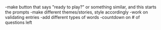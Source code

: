 -make button that says "ready to play?" or something similar, and this starts the prompts
-make different themes/stories, style accordingly
-work on validating entries
-add different types of words
-countdown on # of questions left